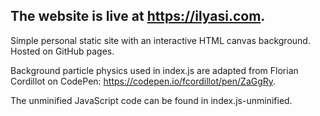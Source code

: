 The website is live at https://ilyasi.com.
---

Simple personal static site with an interactive HTML canvas background. Hosted on GitHub pages.

Background particle physics used in index.js are adapted from Florian Cordillot on CodePen: https://codepen.io/fcordillot/pen/ZaGgRy.

The unminified JavaScript code can be found in index.js-unminified.

